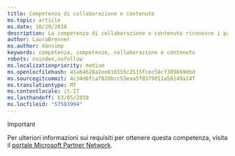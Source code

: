 ```yaml
---
title: Competenza di collaborazione e contenuto
ms.topic: article
ms.date: 10/29/2018
description: La competenza di collaborazione e contenuto riconosce i partner che offrono soluzioni di SharePoint per agevolare la condivisione, collaborazione e miglioramento della produttività per le aziende.
author: LauraBrenner
ms.author: dansimp
keywords: competenza, competenze, collaborazione e contenuto
robots: noindex,nofollow
ms.localizationpriority: medium
ms.openlocfilehash: 41a64628a2ee016555c2515fcec58cf389899dbd
ms.sourcegitcommit: 4c34d6fcaf020bcc53eaa5f0379011a56149a14f
ms.translationtype: MT
ms.contentlocale: it-IT
ms.lasthandoff: 03/05/2019
ms.locfileid: "57583994"
---
```

>[!IMPORTANT]
>Per ulteriori informazioni sui requisiti per ottenere questa competenza, visita il [portale Microsoft Partner Network](https://partner.microsoft.com/membership/competencies).

<!--

#Collaboration and Content
The Collaboration and Content competency recognizes partners delivering SharePoint solutions that help companies share, collaborate, and improve productivity.

##SharePoint Services Partner option
Put your product knowledge to the test by passing exams or certifications.

###Silver

1. Your organization must have **2** individuals pass either the exam or certification requirements.

    - **2** individuals must pass all the following exams:
        - [Exam 70-347](https://www.microsoft.com/en-us/learning/exam-70-347.aspx): Enabling Services for Microsoft Office 365
        - [Exam 70-339](https://www.microsoft.com/en-us/learning/exam-70-339.aspx): Managing Microsoft SharePoint Server 2016

    **OR**

    - **2** individuals must pass one of the following certifications:
        - [MCSE](https://www.microsoft.com/en-us/learning/mcse-productivity-certification.aspx): Productivity
        - [MCSD](https://www.microsoft.com/en-us/learning/mcsd-app-builder-certification.aspx): App Builder

###Gold
1. Your organization must have **4** individuals pass either the exam or certification requirements.

    - **4** individuals must pass all the following exams:
        - [Exam 70-347](https://www.microsoft.com/en-us/learning/exam-70-347.aspx): Enabling Services for Microsoft Office 365
        - [Exam 70-339](https://www.microsoft.com/en-us/learning/exam-70-339.aspx): Managing Microsoft SharePoint Server 2016

    **OR**

    - **4** individuals must pass one of the following certifications:
        - [MCSE](https://www.microsoft.com/en-us/learning/mcse-productivity-certification.aspx): Productivity
        - [MCSD](https://www.microsoft.com/en-us/learning/mcsd-app-builder-certification.aspx): App Builder
 -->

